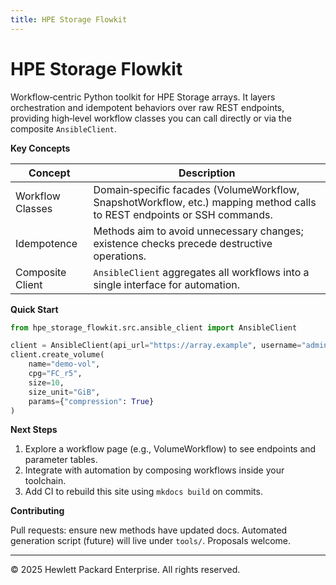 ```yaml
---
title: HPE Storage Flowkit
---
```


# HPE Storage Flowkit

Workflow‑centric Python toolkit for HPE Storage arrays. It layers orchestration and idempotent behaviors over raw REST endpoints, providing high‑level workflow classes you can call directly or via the composite `AnsibleClient`.

**Key Concepts**

| Concept | Description |
|---------|-------------|
| Workflow Classes | Domain‑specific facades (VolumeWorkflow, SnapshotWorkflow, etc.) mapping method calls to REST endpoints or SSH commands. |
| Idempotence | Methods aim to avoid unnecessary changes; existence checks precede destructive operations. |
| Composite Client | `AnsibleClient` aggregates all workflows into a single interface for automation. |

**Quick Start**

```python
from hpe_storage_flowkit.src.ansible_client import AnsibleClient

client = AnsibleClient(api_url="https://array.example", username="admin", password="secret")
client.create_volume(
	name="demo-vol",
	cpg="FC_r5",
	size=10,
	size_unit="GiB",
	params={"compression": True}
)
```

**Next Steps**

1. Explore a workflow page (e.g., VolumeWorkflow) to see endpoints and parameter tables.
2. Integrate with automation by composing workflows inside your toolchain.
3. Add CI to rebuild this site using `mkdocs build` on commits.

**Contributing**

Pull requests: ensure new methods have updated docs. Automated generation script (future) will live under `tools/`. Proposals welcome.

---
© 2025 Hewlett Packard Enterprise. All rights reserved.
